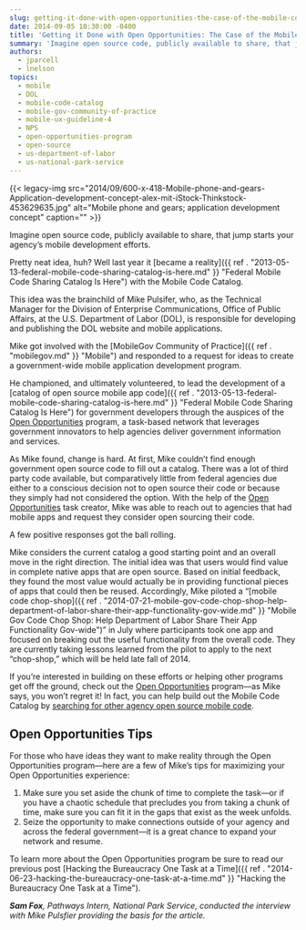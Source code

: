 ```yaml
---
slug: getting-it-done-with-open-opportunities-the-case-of-the-mobile-code-catalog
date: 2014-09-05 10:30:00 -0400
title: 'Getting it Done with Open Opportunities: The Case of the Mobile Code Catalog'
summary: 'Imagine open source code, publicly available to share, that jump starts your agency’s mobile development efforts. Pretty neat idea, huh? Well last year it became a reality with the Mobile Code Catalog. This idea was the brainchild of Mike Pulsifer, who, as the Technical Manager for the Division of Enterprise Communications, Office of Public Affairs,'
authors:
  - jparcell
  - lnelson
topics:
  - mobile
  - DOL
  - mobile-code-catalog
  - mobile-gov-community-of-practice
  - mobile-ux-guideline-4
  - NPS
  - open-opportunities-program
  - open-source
  - us-department-of-labor
  - us-national-park-service
---
```


{{< legacy-img src="2014/09/600-x-418-Mobile-phone-and-gears-Application-development-concept-alex-mit-iStock-Thinkstock-453629635.jpg" alt="Mobile phone and gears; application development concept" caption="" >}} 

Imagine open source code, publicly available to share, that jump starts your agency’s mobile development efforts.

Pretty neat idea, huh? Well last year it [became a reality]({{ ref . "2013-05-13-federal-mobile-code-sharing-catalog-is-here.md" }} "Federal Mobile Code Sharing Catalog Is Here") with the Mobile Code Catalog.

This idea was the brainchild of Mike Pulsifer, who, as the Technical Manager for the Division of Enterprise Communications, Office of Public Affairs, at the U.S. Department of Labor (DOL), is responsible for developing and publishing the DOL website and mobile applications.

Mike got involved with the [MobileGov Community of Practice]({{ ref . "mobilegov.md" }} "Mobile") and responded to a request for ideas to create a government-wide mobile application development program.

He championed, and ultimately volunteered, to lead the development of a [catalog of open source mobile app code]({{ ref . "2013-05-13-federal-mobile-code-sharing-catalog-is-here.md" }} "Federal Mobile Code Sharing Catalog Is Here") for government developers through the auspices of the [Open Opportunities](https://openopps.digitalgov.gov/) program, a task-based network that leverages government innovators to help agencies deliver government information and services.

As Mike found, change is hard. At first, Mike couldn’t find enough government open source code to fill out a catalog. There was a lot of third party code available, but comparatively little from federal agencies due either to a conscious decision not to open source their code or because they simply had not considered the option. With the help of the [Open Opportunities](https://openopps.digitalgov.gov/) task creator, Mike was able to reach out to agencies that had mobile apps and request they consider open sourcing their code.

A few positive responses got the ball rolling.

Mike considers the current catalog a good starting point and an overall move in the right direction. The initial idea was that users would find value in complete native apps that are open source. Based on initial feedback, they found the most value would actually be in providing functional pieces of apps that could then be reused. Accordingly, Mike piloted a “[mobile code chop-shop]({{ ref . "2014-07-21-mobile-gov-code-chop-shop-help-department-of-labor-share-their-app-functionality-gov-wide.md" }} "Mobile Gov Code Chop Shop: Help Department of Labor Share Their App Functionality Gov-wide")” in July where participants took one app and focused on breaking out the useful functionality from the overall code. They are currently taking lessons learned from the pilot to apply to the next “chop-shop,” which will be held late fall of 2014.

If you’re interested in building on these efforts or helping other programs get off the ground, check out the [Open Opportunities](https://openopps.digitalgov.gov/) program—as Mike says, you won’t regret it! In fact, you can help build out the Mobile Code Catalog by [searching for other agency open source mobile code](https://openopps.digitalgov.gov/tasks/19).

## Open Opportunities Tips

For those who have ideas they want to make reality through the Open Opportunities program—here are a few of Mike’s tips for maximizing your Open Opportunities experience:

  1. Make sure you set aside the chunk of time to complete the task—or if you have a chaotic schedule that precludes you from taking a chunk of time, make sure you can fit it in the gaps that exist as the week unfolds.
  2. Seize the opportunity to make connections outside of your agency and across the federal government—it is a great chance to expand your network and resume.

To learn more about the Open Opportunities program be sure to read our previous post [Hacking the Bureaucracy One Task at a Time]({{ ref . "2014-06-23-hacking-the-bureaucracy-one-task-at-a-time.md" }} "Hacking the Bureaucracy One Task at a Time").

_**Sam Fox**, Pathways Intern, National Park Service, conducted the interview with Mike Pulsfier providing the basis for the article._